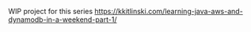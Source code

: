 WIP project for this series https://kkitlinski.com/learning-java-aws-and-dynamodb-in-a-weekend-part-1/
